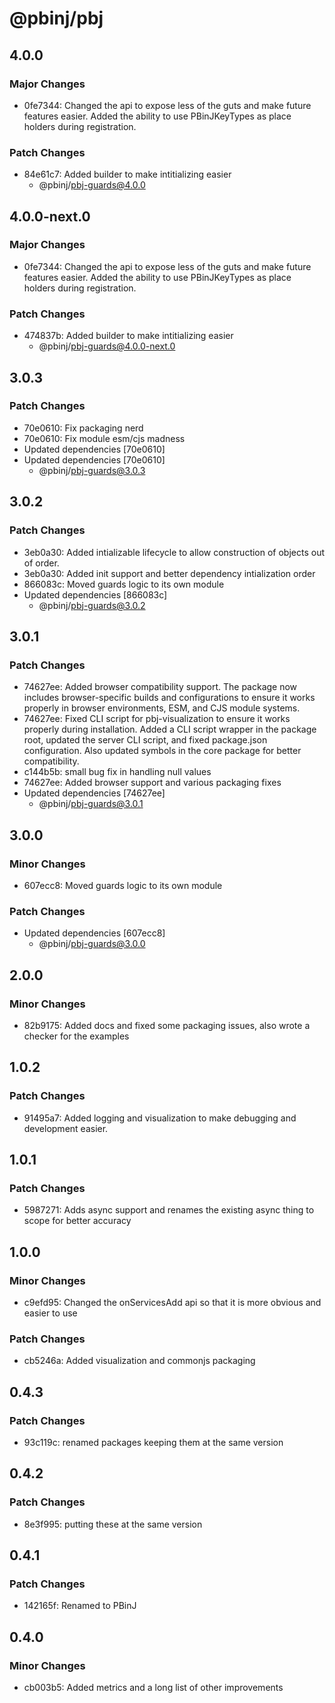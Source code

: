 # @pbinj/pbj

## 4.0.0

### Major Changes

- 0fe7344: Changed the api to expose less of the guts and make future features easier. Added the ability to use PBinJKeyTypes as place holders during registration.

### Patch Changes

- 84e61c7: Added builder to make intitializing easier
  - @pbinj/pbj-guards@4.0.0

## 4.0.0-next.0

### Major Changes

- 0fe7344: Changed the api to expose less of the guts and make future features easier. Added the ability to use PBinJKeyTypes as place holders during registration.

### Patch Changes

- 474837b: Added builder to make intitializing easier
  - @pbinj/pbj-guards@4.0.0-next.0

## 3.0.3

### Patch Changes

- 70e0610: Fix packaging nerd
- 70e0610: Fix module esm/cjs madness
- Updated dependencies [70e0610]
- Updated dependencies [70e0610]
  - @pbinj/pbj-guards@3.0.3

## 3.0.2

### Patch Changes

- 3eb0a30: Added intializable lifecycle to allow construction of objects out of order.
- 3eb0a30: Added init support and better dependency intialization order
- 866083c: Moved guards logic to its own module
- Updated dependencies [866083c]
  - @pbinj/pbj-guards@3.0.2

## 3.0.1

### Patch Changes

- 74627ee: Added browser compatibility support. The package now includes browser-specific builds and configurations to ensure it works properly in browser environments, ESM, and CJS module systems.
- 74627ee: Fixed CLI script for pbj-visualization to ensure it works properly during installation. Added a CLI script wrapper in the package root, updated the server CLI script, and fixed package.json configuration. Also updated symbols in the core package for better compatibility.
- c144b5b: small bug fix in handling null values
- 74627ee: Added browser support and various packaging fixes
- Updated dependencies [74627ee]
  - @pbinj/pbj-guards@3.0.1

## 3.0.0

### Minor Changes

- 607ecc8: Moved guards logic to its own module

### Patch Changes

- Updated dependencies [607ecc8]
  - @pbinj/pbj-guards@3.0.0

## 2.0.0

### Minor Changes

- 82b9175: Added docs and fixed some packaging issues, also wrote a checker for the examples

## 1.0.2

### Patch Changes

- 91495a7: Added logging and visualization to make debugging and development easier.

## 1.0.1

### Patch Changes

- 5987271: Adds async support and renames the existing async thing to scope for better accuracy

## 1.0.0

### Minor Changes

- c9efd95: Changed the onServicesAdd api so that it is more obvious and easier to use

### Patch Changes

- cb5246a: Added visualization and commonjs packaging

## 0.4.3

### Patch Changes

- 93c119c: renamed packages keeping them at the same version

## 0.4.2

### Patch Changes

- 8e3f995: putting these at the same version

## 0.4.1

### Patch Changes

- 142165f: Renamed to PBinJ

## 0.4.0

### Minor Changes

- cb003b5: Added metrics and a long list of other improvements
